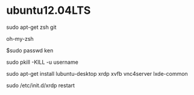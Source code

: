 ubuntu12.04LTS
==============


sudo apt-get zsh git

oh-my-zsh



$sudo passwd ken

sudo pkill -KILL -u username

sudo apt-get install lubuntu-desktop xrdp xvfb vnc4server lxde-common


sudo /etc/init.d/xrdp restart
